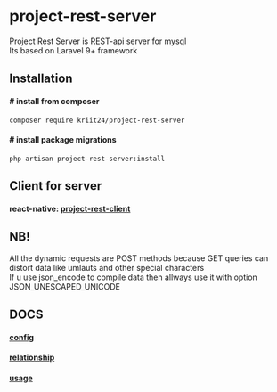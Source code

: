# project-rest-server
Project Rest Server is REST-api server for mysql  
Its based on Laravel 9+ framework

## Installation
#### # install from composer
```
composer require kriit24/project-rest-server
```

#### # install package migrations

```
php artisan project-rest-server:install
```

## Client for server  
#### react-native: [project-rest-client](https://www.npmjs.com/package/project-rest-client)


## NB!  
All the dynamic requests are POST methods because GET queries can distort data like umlauts and other special characters  
If u use json_encode to compile data then allways use it with option JSON_UNESCAPED_UNICODE



## DOCS


#### [config](https://github.com/kriit24/project-rest-server/docs/config)
#### [relationship](https://github.com/kriit24/project-rest-server/docs/relationship)
#### [usage](https://github.com/kriit24/project-rest-server/usage)
